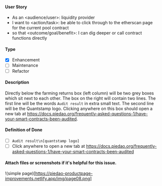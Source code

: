 <!--
Provide a general summary of the issue in the title above and use relevant 
fields below to define the problem.
-->

#### User Story
<!--
- Audience or user can include a person or system, i.e. dev, user, api.
- An action or task this issue will accomplish.
- What is the desired outcome or goal?

NOTE: Feel free to replace this with a general description if a user story doesn't make sense, but
be willing to defend your choice to exclude a user story.
-->
- As an <audience/user>: liquidity provider
- I want to <action/task>: be able to click through to the etherscan page for the current pool contract
- so that <outcome/goal/benefit>: I can dig deeper or call contract functions directly

#### Type
<!--
- Select a type of issue
-->
- [X] Enhancement
- [ ] Maintenance
- [ ] Refactor

#### Description
<!--
- Describe the problem and why this task is needed.
-->

Directly below the farming returns box (left column) will be two grey boxes which sit next to each other. The box on the right will contain two lines. The first line will be the words `Audit result` in extra small text. The second line will be the Quantstamp logo. Clicking anywhere on this box should open a new tab at https://docs.piedao.org/frequently-asked-questions-1/have-your-smart-contracts-been-audited. 

#### Definition of Done
<!--
- How do you know when this issue is completed?
- List acceptance criteria, bullet points are always preferred.
-->

- [ ] `Audit result\n[quantstamp logo]`
- [ ] Click anywhere to open a new tab at https://docs.piedao.org/frequently-asked-questions-1/have-your-smart-contracts-been-audited

#### Attach files or screenshots if it's helpful for this issue.

!(simple page)[https://piedao-productpage-improvements.netlify.app/img/page08.png]